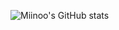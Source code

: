 ![Miinoo's GitHub stats](https://github-readme-stats.vercel.app/api?username=Miinoo11&show_icons=true&theme=discord_old_blurple )
